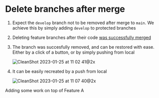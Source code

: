 # Delete branches after merge

1. Expect the `develop` branch not to be removed after merge to `main`. We achieve this by simply adding `develop` to protected branches
2. Deleting feature branches after their code [was successfully merged](https://github.com/mlebkowski/delete-branches-after-merge/pull/2)
3. The branch was succesfully removed, and can be restored with ease. Either by a click of a button, or by simply pushing from local

   ![CleanShot 2023-01-25 at 11 02 41@2x](https://user-images.githubusercontent.com/848731/214534658-3e98a1c0-8afc-4a75-8682-27e40931000d.png)

4. It can be easily recreated by a push from local

   ![CleanShot 2023-01-25 at 11 07 40@2x](https://user-images.githubusercontent.com/848731/214535800-c20664e6-d6e1-458c-890e-6a39ebaffe76.png)

Adding some work on top of Feature A
